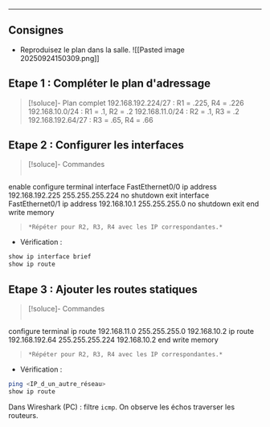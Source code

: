 ___
## Consignes
 - Reproduisez le plan dans la salle.
![[Pasted image 20250924150309.png]]

## Etape 1 : Compléter le plan d'adressage
> [!soluce]- Plan complet
> 192.168.192.224/27 : R1 = .225, R4 = .226
> 192.168.10.0/24 : R1 = .1, R2 = .2
> 192.168.11.0/24 : R2 = .1, R3 = .2
> 192.168.192.64/27 : R3 = .65, R4 = .66

## Etape 2 : Configurer les interfaces
> [!soluce]- Commandes
> ``` cisco
enable
configure terminal
interface FastEthernet0/0
 ip address 192.168.192.225 255.255.255.224
 no shutdown
exit
interface FastEthernet0/1
 ip address 192.168.10.1 255.255.255.0
 no shutdown
exit
end
write memory 
> ```
> *Répéter pour R2, R3, R4 avec les IP correspondantes.*

 - Vérification :
``` bash
show ip interface brief
show ip route
```

## Etape 3 : Ajouter les routes statiques
> [!soluce]- Commandes
> ``` cisco
configure terminal
ip route 192.168.11.0 255.255.255.0 192.168.10.2
ip route 192.168.192.64 255.255.255.224 192.168.10.2
end
write memory
> ```
> *Répéter pour R2, R3, R4 avec les IP correspondantes.*

 - Vérification :
 ``` bash
ping <IP_d_un_autre_réseau>
show ip route
```

Dans Wireshark (PC) : filtre `icmp`. On observe les échos traverser les routeurs.
